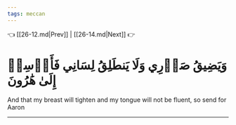 ```yaml
---
tags: meccan
---
```


👈 [[26-12.md|Prev]] | [[26-14.md|Next]] 👉

# وَيَضِيقُ صَدۡرِي وَلَا يَنطَلِقُ لِسَانِي فَأَرۡسِلۡ إِلَىٰ هَٰرُونَ

And that my breast will tighten and my tongue will not be fluent, so send for Aaron

---


